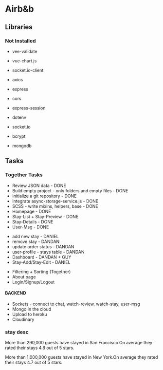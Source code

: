 # Airb&b

## Libraries

### Not Installed

- vee-validate
- vue-chart.js

- socket.io-client
- axios
- express
- cors
- express-session
- dotenv
- socket.io
- bcrypt
- mongodb

## Tasks

### Together Tasks

- Review JSON data - DONE
- Build empty project - only folders and empty files - DONE
- Initialize a git repository - DONE
- Integrate async-storage-service.js - DONE
- SCSS - write mixins, helpers, base - DONE
- Homepage - DONE
- Stay-List + Stay-Preview - DONE
- Stay-Details - DONE
- User-Msg - DONE

* add new stay - DANIEL
* remove stay - DANDAN
* update order status - DANDAN
* user-profile - stays table - DANDAN
* Dashboard - DANDAN + GUY
* Stay-Add/Stay-Edit - DANIEL

- Filtering + Sorting (Together)
- About page
- Login/Signup/Logout

#### BACKEND

- Sockets - connect to chat, watch-review, watch-stay, user-msg
- Mongo in the cloud
- Upload to heroku
- Cloudinary

### stay desc

More than 290,000 guests have stayed in San Francisco.On average they rated their stays 4.8 out of 5 stars.

More than 1,000,000 guests have stayed in New York.On average they rated their stays 4.7 out of 5 stars.
